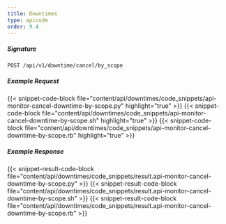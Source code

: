 ```yaml
---
title: Downtimes
type: apicode
order: 9.4
---
```


##### Signature
`POST /api/v1/downtime/cancel/by_scope`
##### Example Request
{{< snippet-code-block file="content/api/downtimes/code_snippets/api-monitor-cancel-downtime-by-scope.py" highlight="true" >}}
{{< snippet-code-block file="content/api/downtimes/code_snippets/api-monitor-cancel-downtime-by-scope.sh" highlight="true" >}}
{{< snippet-code-block file="content/api/downtimes/code_snippets/api-monitor-cancel-downtime-by-scope.rb" highlight="true" >}}
##### Example Response
{{< snippet-result-code-block file="content/api/downtimes/code_snippets/result.api-monitor-cancel-downtime-by-scope.py" >}}
{{< snippet-result-code-block file="content/api/downtimes/code_snippets/result.api-monitor-cancel-downtime-by-scope.sh" >}}
{{< snippet-result-code-block file="content/api/downtimes/code_snippets/result.api-monitor-cancel-downtime-by-scope.rb" >}}